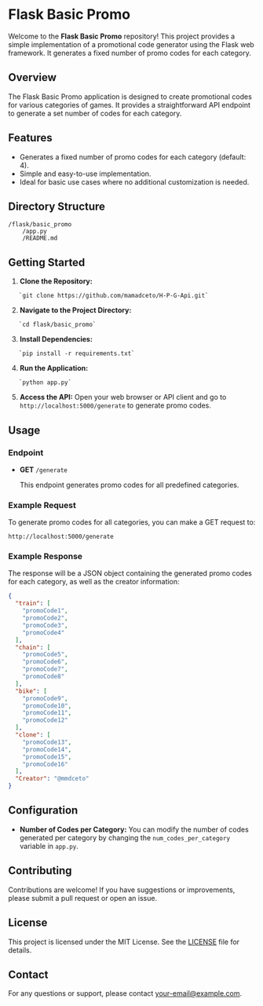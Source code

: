 # Flask Basic Promo

Welcome to the **Flask Basic Promo** repository! This project provides a simple implementation of a promotional code generator using the Flask web framework. It generates a fixed number of promo codes for each category.

## Overview

The Flask Basic Promo application is designed to create promotional codes for various categories of games. It provides a straightforward API endpoint to generate a set number of codes for each category.

## Features

- Generates a fixed number of promo codes for each category (default: 4).
- Simple and easy-to-use implementation.
- Ideal for basic use cases where no additional customization is needed.

## Directory Structure
```
/flask/basic_promo
    /app.py
    /README.md
```
## Getting Started

1. **Clone the Repository:**
```
   `git clone https://github.com/mamadceto/H-P-G-Api.git`
```
2. **Navigate to the Project Directory:**
```
   `cd flask/basic_promo`
```
3. **Install Dependencies:**
```
   `pip install -r requirements.txt`
```
4. **Run the Application:**
```
   `python app.py`
```
5. **Access the API:**
   Open your web browser or API client and go to `http://localhost:5000/generate` to generate promo codes.

## Usage

### Endpoint

- **GET** `/generate`

  This endpoint generates promo codes for all predefined categories.

### Example Request

To generate promo codes for all categories, you can make a GET request to:

`http://localhost:5000/generate`

### Example Response

The response will be a JSON object containing the generated promo codes for each category, as well as the creator information:
```json
{
  "train": [
    "promoCode1",
    "promoCode2",
    "promoCode3",
    "promoCode4"
  ],
  "chain": [
    "promoCode5",
    "promoCode6",
    "promoCode7",
    "promoCode8"
  ],
  "bike": [
    "promoCode9",
    "promoCode10",
    "promoCode11",
    "promoCode12"
  ],
  "clone": [
    "promoCode13",
    "promoCode14",
    "promoCode15",
    "promoCode16"
  ],
  "Creator": "@mmdceto"
}

```
## Configuration

- **Number of Codes per Category:**
  You can modify the number of codes generated per category by changing the `num_codes_per_category` variable in `app.py`.

## Contributing

Contributions are welcome! If you have suggestions or improvements, please submit a pull request or open an issue.

## License

This project is licensed under the MIT License. See the [LICENSE](LICENSE) file for details.

## Contact

For any questions or support, please contact [your-email@example.com](mailto:your-email@example.com).

